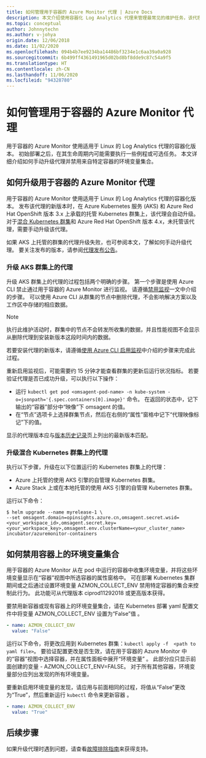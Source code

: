 ```yaml
---
title: 如何管理用于容器的 Azure Monitor 代理 | Azure Docs
description: 本文介绍使用容器化 Log Analytics 代理来管理最常见的维护任务，该代理由用于容器的 Azure Monitor 使用。
ms.topic: conceptual
author: Johnnytechn
ms.author: v-johya
origin.date: 12/06/2018
ms.date: 11/02/2020
ms.openlocfilehash: 094b4b7ee9234ba14486bf3234e1c6aa39a0a928
ms.sourcegitcommit: 6b499ff4361491965d02bd8bf8dde9c87c54a9f5
ms.translationtype: HT
ms.contentlocale: zh-CN
ms.lasthandoff: 11/06/2020
ms.locfileid: "94328780"
---
```

# <a name="how-to-manage-the-azure-monitor-for-containers-agent"></a>如何管理用于容器的 Azure Monitor 代理
<!--Customized in MC: Not available about Azure OpenShift feature-->

用于容器的 Azure Monitor 使用适用于 Linux 的 Log Analytics 代理的容器化版本。 初始部署之后，在其生命周期内可能需要执行一些例程或可选任务。 本文详细介绍如何手动升级代理并禁用来自特定容器的环境变量集合。 

## <a name="how-to-upgrade-the-azure-monitor-for-containers-agent"></a>如何升级用于容器的 Azure Monitor 代理

用于容器的 Azure Monitor 使用适用于 Linux 的 Log Analytics 代理的容器化版本。 发布该代理的新版本时，在 Azure Kubernetes 服务 (AKS) 和 Azure Red Hat OpenShift 版本 3.x 上承载的托管 Kubernetes 群集上，该代理会自动升级。 对于[混合 Kubernetes 群集](container-insights-hybrid-setup.md)和 Azure Red Hat OpenShift 版本 4.x，未托管该代理，需要手动升级该代理。

如果 AKS 上托管的群集的代理升级失败，也可参阅本文，了解如何手动升级代理。 要关注发布的版本，请参阅[代理发布公告](https://github.com/microsoft/docker-provider/tree/ci_feature_prod)。

### <a name="upgrade-agent-on-aks-cluster"></a>升级 AKS 群集上的代理

升级 AKS 群集上的代理的过程包括两个明确的步骤。 第一个步骤是使用 Azure CLI 禁止通过用于容器的 Azure Monitor 进行监视。 请遵循[禁用监视](container-insights-optout.md?#azure-cli)一文中介绍的步骤。 可以使用 Azure CLI 从群集的节点中删除代理，不会影响解决方案以及工作区中存储的相应数据。 

>[!NOTE]
>执行此维护活动时，群集中的节点不会转发所收集的数据，并且性能视图不会显示从删除代理到安装新版本这段时间内的数据。 
>

若要安装代理的新版本，请遵循[使用 Azure CLI 启用监视](container-insights-enable-new-cluster.md#enable-using-azure-cli)中介绍的步骤来完成此过程。  

重新启用监视后，可能需要约 15 分钟才能查看群集的更新后运行状况指标。 若要验证代理是否已成功升级，可以执行以下操作：

* 运行 `kubectl get pod <omsagent-pod-name> -n kube-system -o=jsonpath='{.spec.containers[0].image}'` 命令。 在返回的状态中，记下输出的“容器”部分中“映像”下 omsagent 的值。
* 在“节点”选项卡上选择群集节点，然后在右侧的“属性”窗格中记下“代理映像标记”下的值。  

显示的代理版本应与[版本历史记录](https://github.com/microsoft/docker-provider/tree/ci_feature_prod)页上列出的最新版本匹配。

### <a name="upgrade-agent-on-hybrid-kubernetes-cluster"></a>升级混合 Kubernetes 群集上的代理

执行以下步骤，升级在以下位置运行的 Kubernetes 群集上的代理：

* Azure 上托管的使用 AKS 引擎的自管理 Kubernetes 群集。
* Azure Stack 上或在本地托管的使用 AKS 引擎的自管理 Kubernetes 群集。

运行以下命令：

```console
$ helm upgrade --name myrelease-1 \
--set omsagent.domain=opinsights.azure.cn,omsagent.secret.wsid=<your_workspace_id>,omsagent.secret.key=<your_workspace_key>,omsagent.env.clusterName=<your_cluster_name> incubator/azuremonitor-containers
```


<!--Not available in MC: ### Upgrade agent on Azure Arc enabled Kubernetes-->
## <a name="how-to-disable-environment-variable-collection-on-a-container"></a>如何禁用容器上的环境变量集合

用于容器的 Azure Monitor 从在 pod 中运行的容器中收集环境变量，并将这些环境变量显示在“容器”视图中所选容器的属性窗格中。 可在部署 Kubernetes 集群期间或之后通过设置环境变量 AZMON_COLLECT_ENV 禁用特定容器的集合来控制此行为。 此功能可从代理版本 ciprod11292018 或更高版本获得。  

要禁用新容器或现有容器上的环境变量集合，请在 Kubernetes 部署 yaml 配置文件中将变量 AZMON_COLLECT_ENV 设置为“False”值 。 

```yaml
- name: AZMON_COLLECT_ENV  
  value: "False"  
```

运行以下命令，将更改应用到 Kubernetes 群集：`kubectl apply -f  <path to yaml file>`。
要验证配置更改是否生效，请在用于容器的 Azure Monitor 中的“容器”视图中选择容器，并在属性面板中展开“环境变量” 。  此部分应只显示前面创建的变量 - AZMON_COLLECT_ENV=FALSE。 对于所有其他容器，环境变量部分应列出发现的所有环境变量。

要重新启用环境变量的发现，请应用与前面相同的过程，将值从“False”更改为“True”，然后重新运行 `kubectl` 命令来更新容器 。  

```yaml
- name: AZMON_COLLECT_ENV  
  value: "True"  
```  

## <a name="next-steps"></a>后续步骤

如果升级代理时遇到问题，请查看[故障排除指南](container-insights-troubleshoot.md)来获得支持。

